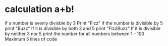 # calculation a+b!
If a number is evenly divisble by 3
Print "Fizz"
If the number is divisible by 5
print "Buzz"
If it is divisible by both 3 and 5
print "FizzBuzz"
If it is divisible by neither 3 nor 5
print the number
for all numbers between 1 - 100
Maximum 5 lines of code
